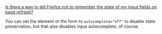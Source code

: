 [Is there a way to tell Firefox not to remember the state of my input fields on page refresh?](http://stackoverflow.com/questions/8311455/is-there-a-way-to-tell-firefox-not-to-remember-the-state-of-my-input-fields-on-p)


You can set the element or the form to `autocomplete="off"` to disable state preservation, but that also disables input autocomplete, of course.
